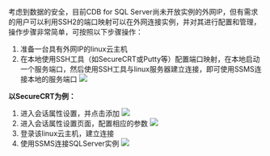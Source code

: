 考虑到数据的安全，目前CDB for SQL Server尚未开放实例的外网IP，但有需求的用户可以利用SSH2的端口映射可以在外网连接实例，并对其进行配置和管理，操作步骤非常简单，可按照以下步骤操作：
1. 准备一台具有外网IP的linux云主机
2. 在本地使用SSH工具（如SecureCRT或Putty等）配置端口映射，在本地启动一个服务端口，然后使用SSH工具与linux服务器建立连接，即可使用SSMS连接本地的服务端口
![](//mccdn.qcloud.com/static/img/3f9a661b42fed1648d8b00091d5ace60/image.png)

**以SecureCRT为例：**
1.	进入会话属性设置，并点击添加
![](//mccdn.qcloud.com/static/img/072a1ba13c5281b206d70e7ce5294c17/image.png)
2.	进入会话属性设置页面，配置相应的参数
![](//mccdn.qcloud.com/static/img/edf3d44003eda115015002d28bd98266/image.png)
3.	登录该linux云主机，建立连接
4.	使用SSMS连接SQLServer实例
![](//mccdn.qcloud.com/static/img/0a25f830093d59d77a2b74f5c3d3e769/image.png)
 
